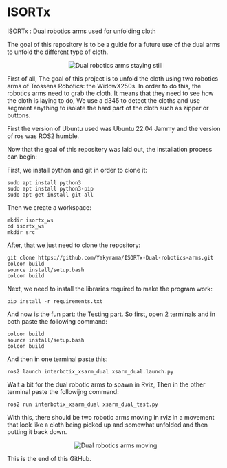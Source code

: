# ISORTx
ISORTx : Dual robotics arms used for unfolding cloth

The goal of this repository is to be a guide for a future use of the dual arms to unfold the different type of cloth.

<p align="center">
  <img src="https://github.com/Yakyrama/ISORTx-Dual-robotics-arms/blob/b3ebf2b6459518d62e2998d3982dbbf971a74ea0/github_image/both_robot_standing_still.png?raw=true" alt="Dual robotics arms staying still"/>
</p>

First of all, The goal of this project is to unfold the cloth using two robotics arms of Trossens Robotics: the WidowX250s.
In order to do this, the robotics arms need to grab the cloth. It means that they need to see how the cloth is laying to do,
We use a d345 to detect the cloths and use segment anything to isolate the hard part of the cloth such as zipper or buttons.

First the version of Ubuntu used was Ubuntu 22.04 Jammy and the version of ros was ROS2 humble.

Now that the goal of this repositery was laid out, the installation process can begin:

First, we install python and git in order to clone it:

```1st install  
sudo apt install python3
sudo apt install python3-pip
sudo apt-get install git-all
```
Then we create a workspace:

```Environement and src
mkdir isortx_ws
cd isortx_ws
mkdir src
```

After, that we just need to clone the repository:

```Cloning the repo
git clone https://github.com/Yakyrama/ISORTx-Dual-robotics-arms.git
colcon build
source install/setup.bash
colcon build
```

Next, we need to install the libraries required to make the program work:

```Installing the requirements
pip install -r requirements.txt
```

And now is the fun part: the Testing part.
So first, open 2 terminals and in both paste the following command:
```
colcon build
source install/setup.bash
colcon build
```

And then in one terminal paste this:
```
ros2 launch interbotix_xsarm_dual xsarm_dual.launch.py
```
Wait a bit for the dual robotic arms to spawn in Rviz,
Then in the other terminal paste the followijng command:
```
ros2 run interbotix_xsarm_dual xsarm_dual_test.py
```
With this, there should be two robotic arms moving in rviz in a movement that look like a cloth being picked up and somewhat unfolded and then putting it back down.

<p align="center">
  <img src="https://github.com/Yakyrama/ISORTx-Dual-robotics-arms/blob/b3ebf2b6459518d62e2998d3982dbbf971a74ea0/github_image/Both_robots_moving.png?raw=true" alt="Dual robotics arms moving"/>
</p>

This is the end of this GitHub.
